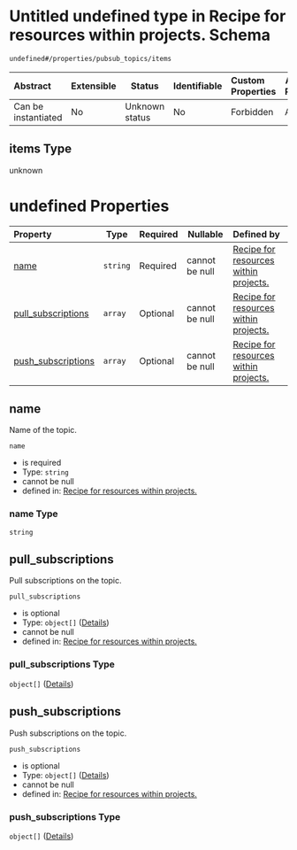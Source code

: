 # Untitled undefined type in Recipe for resources within projects. Schema

```txt
undefined#/properties/pubsub_topics/items
```




| Abstract            | Extensible | Status         | Identifiable | Custom Properties | Additional Properties | Access Restrictions | Defined In                                                              |
| :------------------ | ---------- | -------------- | ------------ | :---------------- | --------------------- | ------------------- | ----------------------------------------------------------------------- |
| Can be instantiated | No         | Unknown status | No           | Forbidden         | Allowed               | none                | [resources.schema.json\*](resources.schema.json "open original schema") |

## items Type

unknown

# undefined Properties

| Property                                  | Type     | Required | Nullable       | Defined by                                                                                                                                                                                   |
| :---------------------------------------- | -------- | -------- | -------------- | :------------------------------------------------------------------------------------------------------------------------------------------------------------------------------------------- |
| [name](#name)                             | `string` | Required | cannot be null | [Recipe for resources within projects.](resources-properties-pubsub_topics-items-properties-name.md "undefined#/properties/pubsub_topics/items/properties/name")                             |
| [pull_subscriptions](#pull_subscriptions) | `array`  | Optional | cannot be null | [Recipe for resources within projects.](resources-properties-pubsub_topics-items-properties-pull_subscriptions.md "undefined#/properties/pubsub_topics/items/properties/pull_subscriptions") |
| [push_subscriptions](#push_subscriptions) | `array`  | Optional | cannot be null | [Recipe for resources within projects.](resources-properties-pubsub_topics-items-properties-push_subscriptions.md "undefined#/properties/pubsub_topics/items/properties/push_subscriptions") |

## name

Name of the topic.


`name`

-   is required
-   Type: `string`
-   cannot be null
-   defined in: [Recipe for resources within projects.](resources-properties-pubsub_topics-items-properties-name.md "undefined#/properties/pubsub_topics/items/properties/name")

### name Type

`string`

## pull_subscriptions

Pull subscriptions on the topic.


`pull_subscriptions`

-   is optional
-   Type: `object[]` ([Details](resources-properties-pubsub_topics-items-properties-pull_subscriptions-items.md))
-   cannot be null
-   defined in: [Recipe for resources within projects.](resources-properties-pubsub_topics-items-properties-pull_subscriptions.md "undefined#/properties/pubsub_topics/items/properties/pull_subscriptions")

### pull_subscriptions Type

`object[]` ([Details](resources-properties-pubsub_topics-items-properties-pull_subscriptions-items.md))

## push_subscriptions

Push subscriptions on the topic.


`push_subscriptions`

-   is optional
-   Type: `object[]` ([Details](resources-properties-pubsub_topics-items-properties-push_subscriptions-items.md))
-   cannot be null
-   defined in: [Recipe for resources within projects.](resources-properties-pubsub_topics-items-properties-push_subscriptions.md "undefined#/properties/pubsub_topics/items/properties/push_subscriptions")

### push_subscriptions Type

`object[]` ([Details](resources-properties-pubsub_topics-items-properties-push_subscriptions-items.md))
